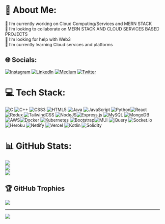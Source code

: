 # 💫 About Me:
🔭 I’m currently working on Cloud Computing/Services and MERN STACK<br>👯 I’m looking to collaborate on MERN STACK AND CLOUD SERVICES BASED PROJECTS<br>🤝 I’m looking for help with Web3<br>🌱 I’m currently learning Cloud services and platforms


## 🌐 Socials:
[![Instagram](https://img.shields.io/badge/Instagram-%23E4405F.svg?logo=Instagram&logoColor=white)](https://instagram.com/yug_khokhar_18) [![LinkedIn](https://img.shields.io/badge/LinkedIn-%230077B5.svg?logo=linkedin&logoColor=white)](https://linkedin.com/in/yug-khokhar-02b45b215) [![Medium](https://img.shields.io/badge/Medium-12100E?logo=medium&logoColor=white)](https://medium.com/@@yugkhokhar18) [![Twitter](https://img.shields.io/badge/Twitter-%231DA1F2.svg?logo=Twitter&logoColor=white)](https://twitter.com/Yug_Khokhar_18) 

# 💻 Tech Stack:
![C](https://img.shields.io/badge/c-%2300599C.svg?style=for-the-badge&logo=c&logoColor=white) ![C++](https://img.shields.io/badge/c++-%2300599C.svg?style=for-the-badge&logo=c%2B%2B&logoColor=white) ![CSS3](https://img.shields.io/badge/css3-%231572B6.svg?style=for-the-badge&logo=css3&logoColor=white) ![HTML5](https://img.shields.io/badge/html5-%23E34F26.svg?style=for-the-badge&logo=html5&logoColor=white) ![Java](https://img.shields.io/badge/java-%23ED8B00.svg?style=for-the-badge&logo=java&logoColor=white) ![JavaScript](https://img.shields.io/badge/javascript-%23323330.svg?style=for-the-badge&logo=javascript&logoColor=%23F7DF1E) ![Python](https://img.shields.io/badge/python-3670A0?style=for-the-badge&logo=python&logoColor=ffdd54)![React](https://img.shields.io/badge/react-%2320232a.svg?style=for-the-badge&logo=react&logoColor=%2361DAFB)![Redux](https://img.shields.io/badge/redux-%23593d88.svg?style=for-the-badge&logo=redux&logoColor=white) ![TailwindCSS](https://img.shields.io/badge/tailwindcss-%2338B2AC.svg?style=for-the-badge&logo=tailwind-css&logoColor=white) ![NodeJS](https://img.shields.io/badge/node.js-6DA55F?style=for-the-badge&logo=node.js&logoColor=white)![Express.js](https://img.shields.io/badge/express.js-%23404d59.svg?style=for-the-badge&logo=express&logoColor=%2361DAFB) ![MySQL](https://img.shields.io/badge/mysql-%2300f.svg?style=for-the-badge&logo=mysql&logoColor=white) ![MongoDB](https://img.shields.io/badge/MongoDB-%234ea94b.svg?style=for-the-badge&logo=mongodb&logoColor=white) ![AWS](https://img.shields.io/badge/AWS-%23FF9900.svg?style=for-the-badge&logo=amazon-aws&logoColor=white)![Docker](https://img.shields.io/badge/docker-%230db7ed.svg?style=for-the-badge&logo=docker&logoColor=white) ![Kubernetes](https://img.shields.io/badge/kubernetes-%23326ce5.svg?style=for-the-badge&logo=kubernetes&logoColor=white)  ![Bootstrap](https://img.shields.io/badge/bootstrap-%23563D7C.svg?style=for-the-badge&logo=bootstrap&logoColor=white)![MUI](https://img.shields.io/badge/MUI-%230081CB.svg?style=for-the-badge&logo=material-ui&logoColor=white) ![jQuery](https://img.shields.io/badge/jquery-%230769AD.svg?style=for-the-badge&logo=jquery&logoColor=white) ![Socket.io](https://img.shields.io/badge/Socket.io-black?style=for-the-badge&logo=socket.io&badgeColor=010101) 
![Heroku](https://img.shields.io/badge/heroku-%23430098.svg?style=for-the-badge&logo=heroku&logoColor=white) ![Netlify](https://img.shields.io/badge/netlify-%23000000.svg?style=for-the-badge&logo=netlify&logoColor=#00C7B7) ![Vercel](https://img.shields.io/badge/vercel-%23000000.svg?style=for-the-badge&logo=vercel&logoColor=white)
![Kotlin](https://img.shields.io/badge/kotlin-%230095D5.svg?style=for-the-badge&logo=kotlin&logoColor=white)
![Solidity](https://img.shields.io/badge/Solidity-%23363636.svg?style=for-the-badge&logo=solidity&logoColor=white)
# 📊 GitHub Stats:
![](https://github-readme-stats.vercel.app/api?username=yugkhokhar&theme=tokyonight&hide_border=false&include_all_commits=true&count_private=true)<br/>
![](https://github-readme-streak-stats.herokuapp.com/?user=yugkhokhar&theme=tokyonight&hide_border=false)<br/>
![](https://github-readme-stats.vercel.app/api/top-langs/?username=yugkhokhar&theme=tokyonight&hide_border=false&include_all_commits=true&count_private=true&layout=compact)

## 🏆 GitHub Trophies
![](https://github-profile-trophy.vercel.app/?username=yugkhokhar&theme=radical&no-frame=false&no-bg=false&margin-w=4)

---
[![](https://visitcount.itsvg.in/api?id=yugkhokhar&icon=0&color=0)](https://visitcount.itsvg.in)

<!-- Proudly created with GPRM ( https://gprm.itsvg.in ) -->
